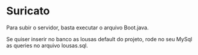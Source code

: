 # Suricato

Para subir o servidor, basta executar o arquivo Boot.java.

Se quiser inserir no banco as lousas default do projeto, rode no seu MySql as queries no arquivo lousas.sql.
